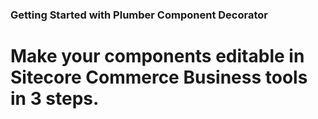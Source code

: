 ### Getting Started with Plumber Component Decorator

# Make your components editable in Sitecore Commerce Business tools in 3 steps.

